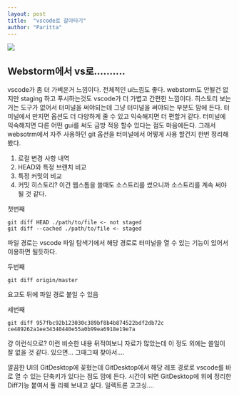 ```yaml
---
layout: post
title:  "vscode로 갈아타기"
author: "Paritta"
---
```

 
<img src='https://jmyang.kr/wp-content/uploads/2018/01/vs-code-logo-730x350.png'>

## Webstorm에서 vs로..........
vscode가 좀 더 가벼운거 느낌이다. 전체적인 ui느낌도 좋다. webstorm도 안될건 없지만 staging 하고 푸시하는것도 vscode가 더 가볍고 간편한 느낌이다.
히스토리 보는거는 도구가 없어서 터미널을 써야되는데 그냥 터미널을 써야되는 부분도 맘에 든다. 터미널에서 만지면 옵션도 더 다양하게 줄 수 있고 익숙해지면 더 편할거 같다.
터미널에 익숙해지면 다른 어떤 gui를 써도 금방 적응 할수 있다는 점도 마음에든다.
그래서 websotrm에서 자주 사용하던 git 옵션을 터미널에서 어떻게 사용 할건지 한번 정리해봤다.


1. 로컬 변경 사항 내역
2. HEAD와 특정 브랜치 비교
3. 특정 커밋의 비교
4. 커밋 히스토리? 이건 웹스톰을 쓸때도 소스트리를 썼으니까 소스트리를 계속 써야될 것 같다.

첫번째
```
git diff HEAD ./path/to/file <- not staged
git diff --cached ./path/to/file <- staged
```
파일 경로는 vscode 파일 탐색기에서 해당 경로로 터미널을 열 수 있는 기능이 있어서 이용하면 될듯하다.

두번째
```
git diff origin/master
```
요고도 뒤에 파일 경로 붙일 수 있음

세번째
```
git diff 957fbc92b123030c389bf8b4b874522bdf2db72c ce489262a1ee34340440e55a0b99ea6918e19e7a 
```
걍 이런식으로?
이런 비슷한 내용 뒤적여보니 자료가 많았는데 이 정도 외에는 쓸일이 잘 없을 것 같다. 있으면... 그때그때 찾아서....

깔끔한 UI의 GitDesktop에 꽂혔는데 GitDesktop에서 해당 레포 경로로 vscode를 바로 열 수 있는 단축키가 있다는 점도 맘에 든다.
시간이 되면 GitDesktop에 위에 정리한 Diff기능 붙여서 풀 리퀘 보내고 싶다. 일렉트론 고고싱....

